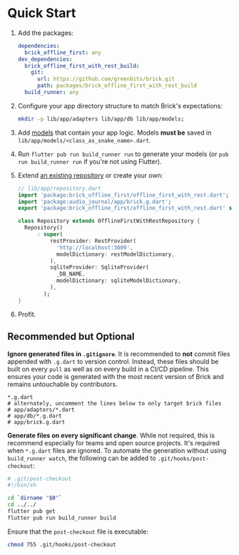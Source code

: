 # Quick Start

1. Add the packages:
    ```yaml
    dependencies:
      brick_offline_first: any
    dev_dependencies:
      brick_offline_first_with_rest_build:
        git:
          url: https://github.com/greenbits/brick.git
          path: packages/brick_offline_first_with_rest_build
      build_runner: any
    ```

1. Configure your app directory structure to match Brick's expectations:
    ```bash
    mkdir -p lib/app/adapters lib/app/db lib/app/models;
    ```
1. Add [models](data/models.md) that contain your app logic. Models **must be** saved in `lib/app/models/<class_as_snake_name>.dart`.
1. Run `flutter pub run build_runner run` to generate your models (or `pub run build_runner run` if you're not using Flutter).
1. Extend [an existing repository](data/repositories.md) or create your own:
    ```dart
    // lib/app/repository.dart
    import 'package:brick_offline_first/offline_first_with_rest.dart';
    import 'package:audio_journal/app/brick.g.dart';
    export 'package:brick_offline_first/offline_first_with_rest.dart' show Query, Where, And, Or, WherePhrase;

    class Repository extends OfflineFirstWithRestRepository {
      Repository()
          : super(
              restProvider: RestProvider(
                'http://localhost:3000',
                modelDictionary: restModelDictionary,
              ),
              sqliteProvider: SqliteProvider(
                _DB_NAME,
                modelDictionary: sqliteModelDictionary,
              ),
            );
    }
    ```
1. Profit.

## Recommended but Optional

**Ignore generated files in `.gitignore`**. It is recommended to **not** commit files appended with `.g.dart` to version control. Instead, these files should be built on every `pull` as well as on every build in a CI/CD pipeline. This ensures your code is generated with the most recent version of Brick and remains untouchable by contributors.

```
*.g.dart
# alternately, uncomment the lines below to only target brick files
# app/adapters/*.dart
# app/db/*.g.dart
# app/brick.g.dart
```

**Generate files on every significant change**. While not required, this is recommend especially for teams and open source projects. It's required when `*.g.dart` files are ignored. To automate the generation without using `build_runner watch`, the following can be added to `.git/hooks/post-checkout`:

```bash
# .git/post-checkout
#!/bin/sh

cd `dirname "$0"`
cd ../../
flutter pub get
flutter pub run build_runner build
```

Ensure that the `post-checkout` file is executable:

```bash
chmod 755 .git/hooks/post-checkout
```
